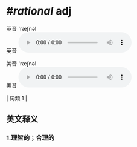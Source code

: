 # ***\#rational*** adj
英音 'ræʃnəl  
英音
<audio src="./media/rational1.aac" controls="controls"></audio>

美音 'ræʃnəl  
美音
<audio src="./media/rational2.aac" controls="controls"></audio>



| 词频 1 |  

英文释义
---
### 1.**理智的；合理的**  


